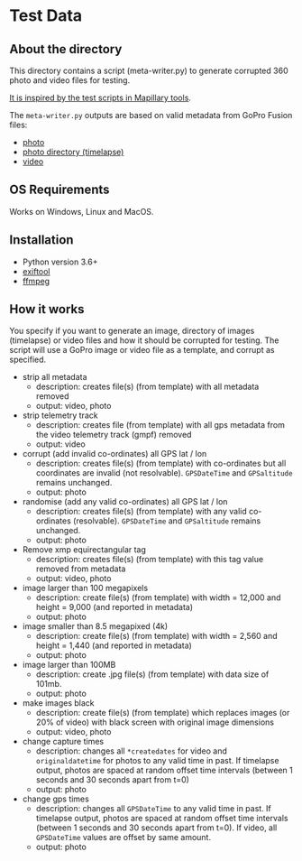 # Test Data

## About the directory

This directory contains a script (meta-writer.py) to generate corrupted 360 photo and video files for testing.

[It is inspired by the test scripts in Mapillary tools](https://github.com/mapillary/mapillary_tools/tree/master/mapillary_tools/test).

The `meta-writer.py` outputs are based on valid metadata from GoPro Fusion files:

* [photo](/gopro/files/MULTISHOT_0611_000000.jpg)
* [photo directory (timelapse)](/0-tests/files/timelapse/)
* [video](/gopro/files/VIDEO_7152.txt)

## OS Requirements

Works on Windows, Linux and MacOS.

## Installation

* Python version 3.6+
* [exiftool](https://exiftool.org/)
* [ffmpeg](https://www.ffmpeg.org/)

## How it works

You specify if you want to generate an image, directory of images (timelapse) or video files and how it should be corrupted for testing. The script will use a GoPro image or video file as a template, and corrupt as specified.

* strip all metadata
	- description: creates file(s) (from template) with all metadata removed
	- output: video, photo
* strip telemetry track
	- description: creates file (from template) with all gps metadata from the video telemetry track (gmpf) removed
	- output: video
* corrupt (add invalid co-ordinates) all GPS lat / lon
	- description: creates file(s) (from template) with co-ordinates but all coordinates are invalid (not resolvable). `GPSDateTime` and `GPSaltitude` remains unchanged.
	- output: photo
* randomise (add any valid co-ordinates) all GPS lat / lon
	- description: creates file(s) (from template) with any valid co-ordinates (resolvable). `GPSDateTime` and `GPSaltitude` remains unchanged.
	- output: photo
* Remove xmp equirectangular tag
	- description: creates file(s) (from template) with this tag value removed from metadata
	- output: video, photo
* image larger than 100 megapixels
	- description: create file(s) (from template) with width = 12,000 and height = 9,000 (and reported in metadata)
	- output: photo
* image smaller than 8.5 megapixed (4k)
	- description: create file(s) (from template) with width = 2,560 and height = 1,440 (and reported in metadata)
	- output: photo
* image larger than 100MB
	- description: create .jpg file(s) (from template) with data size of 101mb.
	- output: photo
* make images black
	- description: create file(s) (from template) which replaces images (or 20% of video) with black screen with original image dimensions
	- output: video, photo
* change capture times 
	- description: changes all `*createdates` for video and `originaldatetime` for photos to any valid time in past. If timelapse output, photos are spaced at random offset time intervals (between 1 seconds and 30 seconds apart from t=0)
	- output: photo
* change gps times 
	- description: changes all `GPSDateTime` to any valid time in past. If timelapse output, photos are spaced at random offset time intervals (between 1 seconds and 30 seconds apart from t=0). If video, all `GPSDateTime` values are offset by same amount.
	- output: photo